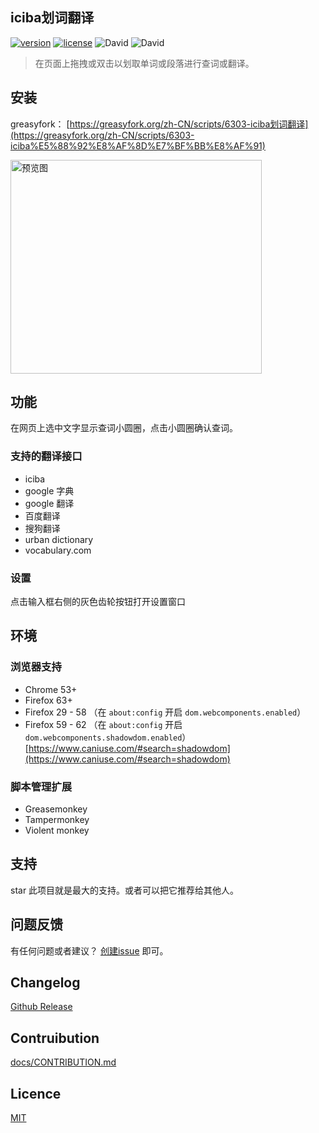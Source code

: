 ## iciba划词翻译

[![version](https://img.shields.io/github/package-json/v/Firefox-Pro-Coding/iciba-translate-userscript.svg?style=flat-square)](https://greasyfork.org/zh-CN/scripts/6303-iciba)
[![license](https://img.shields.io/badge/license-MIT-green.svg?longCache=true&style=flat-square)](LICENSE)
![David](https://img.shields.io/david/Firefox-Pro-Coding/iciba-translate-userscript.svg?style=flat-square)
![David](https://img.shields.io/david/dev/Firefox-Pro-Coding/iciba-translate-userscript.svg?style=flat-square)

> 在页面上拖拽或双击以划取单词或段落进行查词或翻译。

## 安装
greasyfork： [https://greasyfork.org/zh-CN/scripts/6303-iciba划词翻译](https://greasyfork.org/zh-CN/scripts/6303-iciba%E5%88%92%E8%AF%8D%E7%BF%BB%E8%AF%91)

<img height="342" width="402" title="预览图" src="https://user-images.githubusercontent.com/2271900/59867539-06965f00-93c1-11e9-9754-dec7333ba036.gif" />

## 功能
在网页上选中文字显示查词小圆圈，点击小圆圈确认查词。

### 支持的翻译接口
- iciba
- google 字典
- google 翻译
- 百度翻译
- 搜狗翻译
- urban dictionary
- vocabulary.com

### 设置
点击输入框右侧的灰色齿轮按钮打开设置窗口

## 环境
### 浏览器支持
- Chrome 53+
- Firefox 63+
- Firefox 29 - 58 （在 `about:config` 开启 `dom.webcomponents.enabled`）
- Firefox 59 - 62 （在 `about:config` 开启 `dom.webcomponents.shadowdom.enabled`）
  [https://www.caniuse.com/#search=shadowdom](https://www.caniuse.com/#search=shadowdom)

### 脚本管理扩展
- Greasemonkey
- Tampermonkey
- Violent monkey

## 支持
star 此项目就是最大的支持。或者可以把它推荐给其他人。

## 问题反馈
有任何问题或者建议？
[创建issue](https://github.com/Firefox-Pro-Coding/iciba-translate-userscript/issues)
即可。

## Changelog
[Github Release](https://github.com/Firefox-Pro-Coding/iciba-translate-userscript/releases)

## Contruibution
[docs/CONTRIBUTION.md](docs/CONTRIBUTING.md)

## Licence
[MIT](LICENSE)

